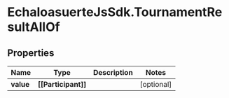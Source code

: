 # EchaloasuerteJsSdk.TournamentResultAllOf

## Properties

Name | Type | Description | Notes
------------ | ------------- | ------------- | -------------
**value** | **[[Participant]]** |  | [optional] 


